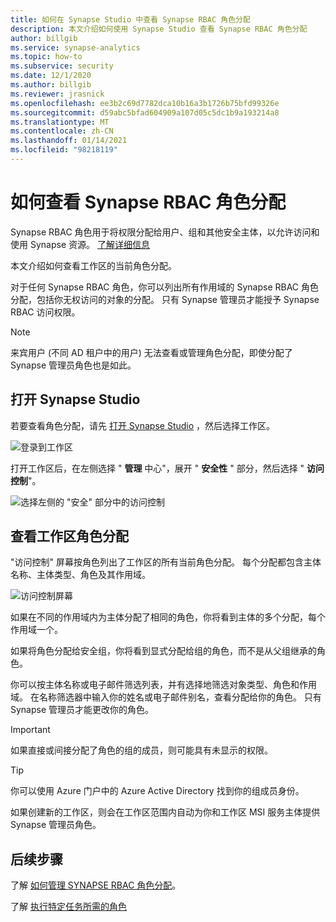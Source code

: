```yaml
---
title: 如何在 Synapse Studio 中查看 Synapse RBAC 角色分配
description: 本文介绍如何使用 Synapse Studio 查看 Synapse RBAC 角色分配
author: billgib
ms.service: synapse-analytics
ms.topic: how-to
ms.subservice: security
ms.date: 12/1/2020
ms.author: billgib
ms.reviewer: jrasnick
ms.openlocfilehash: ee3b2c69d7782dca10b16a3b1726b75bfd99326e
ms.sourcegitcommit: d59abc5bfad604909a107d05c5dc1b9a193214a8
ms.translationtype: MT
ms.contentlocale: zh-CN
ms.lasthandoff: 01/14/2021
ms.locfileid: "98218119"
---
```

# <a name="how-to-review-synapse-rbac-role-assignments"></a>如何查看 Synapse RBAC 角色分配

Synapse RBAC 角色用于将权限分配给用户、组和其他安全主体，以允许访问和使用 Synapse 资源。  [了解详细信息](./synapse-workspace-synapse-rbac.md)

本文介绍如何查看工作区的当前角色分配。

对于任何 Synapse RBAC 角色，你可以列出所有作用域的 Synapse RBAC 角色分配，包括你无权访问的对象的分配。 只有 Synapse 管理员才能授予 Synapse RBAC 访问权限。  

>[!Note]
>来宾用户 (不同 AD 租户中的用户) 无法查看或管理角色分配，即使分配了 Synapse 管理员角色也是如此。    

## <a name="open-synapse-studio"></a>打开 Synapse Studio  

若要查看角色分配，请先 [打开 Synapse Studio](https://web.azuresynapse.net/) ，然后选择工作区。 

![登录到工作区](./media/common/login-workspace.png) 
 
 打开工作区后，在左侧选择 " **管理** 中心"，展开 " **安全性** " 部分，然后选择 " **访问控制**"。 

 ![选择左侧的 "安全" 部分中的访问控制](./media/how-to-manage-synapse-rbac-role-assignments/left-nav-security-access-control.png)

## <a name="review-workspace-role-assignments"></a>查看工作区角色分配

"访问控制" 屏幕按角色列出了工作区的所有当前角色分配。 每个分配都包含主体名称、主体类型、角色及其作用域。

![访问控制屏幕](./media/how-to-review-synapse-rbac-role-assignments/access-control-assignments.png)

如果在不同的作用域内为主体分配了相同的角色，你将看到主体的多个分配，每个作用域一个。  

如果将角色分配给安全组，你将看到显式分配给组的角色，而不是从父组继承的角色。  

你可以按主体名称或电子邮件筛选列表，并有选择地筛选对象类型、角色和作用域。 在名称筛选器中输入你的姓名或电子邮件别名，查看分配给你的角色。 只有 Synapse 管理员才能更改你的角色。

>[!Important] 
>如果直接或间接分配了角色的组的成员，则可能具有未显示的权限。

>[!tip]
>你可以使用 Azure 门户中的 Azure Active Directory 找到你的组成员身份。  

如果创建新的工作区，则会在工作区范围内自动为你和工作区 MSI 服务主体提供 Synapse 管理员角色。

## <a name="next-steps"></a>后续步骤

了解 [如何管理 SYNAPSE RBAC 角色分配](./how-to-manage-synapse-rbac-role-assignments.md)。

了解 [执行特定任务所需的角色](./synapse-workspace-understand-what-role-you-need.md)